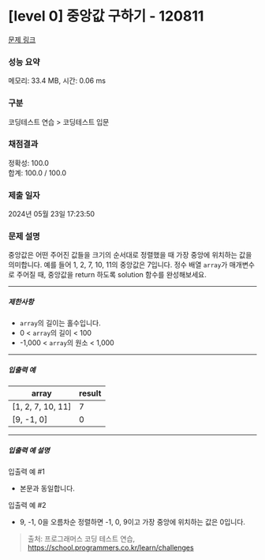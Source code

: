 # [level 0] 중앙값 구하기 - 120811 

[문제 링크](https://school.programmers.co.kr/learn/courses/30/lessons/120811) 

### 성능 요약

메모리: 33.4 MB, 시간: 0.06 ms

### 구분

코딩테스트 연습 > 코딩테스트 입문

### 채점결과

정확성: 100.0<br/>합계: 100.0 / 100.0

### 제출 일자

2024년 05월 23일 17:23:50

### 문제 설명

<p>중앙값은 어떤 주어진 값들을 크기의 순서대로 정렬했을 때 가장 중앙에 위치하는 값을 의미합니다. 예를 들어 1, 2, 7, 10, 11의 중앙값은 7입니다. 정수 배열 <code>array</code>가 매개변수로 주어질 때, 중앙값을 return 하도록 solution 함수를 완성해보세요.</p>

<hr>

<h5>제한사항</h5>

<ul>
<li><code>array</code>의 길이는 홀수입니다.</li>
<li>0 &lt; <code>array</code>의 길이 &lt; 100</li>
<li>-1,000 &lt; <code>array</code>의 원소 &lt; 1,000</li>
</ul>

<hr>

<h5>입출력 예</h5>
<table class="table">
        <thead><tr>
<th>array</th>
<th>result</th>
</tr>
</thead>
        <tbody><tr>
<td>[1, 2, 7, 10, 11]</td>
<td>7</td>
</tr>
<tr>
<td>[9, -1, 0]</td>
<td>0</td>
</tr>
</tbody>
      </table>
<hr>

<h5>입출력 예 설명</h5>

<p>입출력 예 #1</p>

<ul>
<li>본문과 동일합니다.</li>
</ul>

<p>입출력 예 #2</p>

<ul>
<li>9, -1, 0을 오름차순 정렬하면 -1, 0, 9이고 가장 중앙에 위치하는 값은 0입니다.</li>
</ul>


> 출처: 프로그래머스 코딩 테스트 연습, https://school.programmers.co.kr/learn/challenges